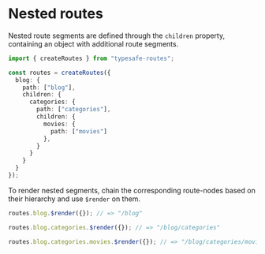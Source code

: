 # Nested routes

Nested route segments are defined through the `children` property, containing an object with additional route segments.

``` ts
import { createRoutes } from "typesafe-routes";

const routes = createRoutes({
  blog: {
    path: ["blog"],
    children: {
      categories: {
        path: ["categories"],
        children: {
          movies: {
            path: ["movies"]
          },
        }
      }
    }
  }
});
```

To render nested segments, chain the corresponding route-nodes based on their hierarchy and use `$render` on them.

``` ts
routes.blog.$render({}); // => "/blog"

routes.blog.categories.$render({}); // => "/blog/categories"

routes.blog.categories.movies.$render({}); // => "/blog/categories/movies"
```
